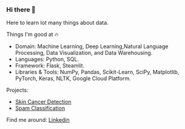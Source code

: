 ### Hi there 👋

Here to learn lot many things about data.

Things I'm good at 🔥
* Domain: Machine Learning, Deep Learning,Natural Language Processing, Data Visualization, and Data Warehousing.
* Languages: Python, SQL.
* Framework: Flask, Steamlit.
* Libraries & Tools: NumPy, Pandas, Scikit-Learn, SciPy, Matplotlib, PyTorch, Keras, NLTK, Google Cloud Platform.


Projects: 
* [Skin Cancer Detection](https://github.com/pankajsrh9/Image_Classification_using_Pytorch)
* [Spam Classification](https://github.com/pankajsrh9/Spam_Classification)


Find me around:
[Linkedin](https://www.linkedin.com/in/pankaj-s95/)

